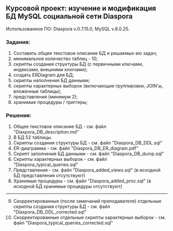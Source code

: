 
## Курсовой проект: изучение и модификация БД MySQL социальной сети Diaspora

Использованное ПО: Diaspora v.0.7.15.0, MySQL v.8.0.25.


### Задания:

1. Составить общее текстовое описание БД и решаемых ею задач;
2. минимальное количество таблиц - 10;
3. скрипты создания структуры БД (с первичными ключами, индексами, внешними ключами);
4. создать ERDiagram для БД;
5. скрипты наполнения БД данными;
6. скрипты характерных выборок (включающие группировки, JOIN'ы, вложенные
таблицы);
7. представления (минимум 2);
8. хранимые процедуры / триггеры;


### Решения:

 1. Общее текстовое описание БД - см. файл "Diaspora_DB_description.md"
 2. В БД 52 таблицы.
 3. Скрипты создания структуры БД - см. файл "Diaspora_DB_DDL.sql"
 4. ER-диаграмма - см. файл "Diaspora_DB_ER_diagram.pdf"
 5. Скрипт заполнения БД данными - см. файл "Diaspora_DB_dump.sql"
 6. Скрипты характерных выборок - см. файл "Diaspora_typical_queries.sql"
 7. Представления - см. файл "Diaspora_added_views.sql" (в исходной БД представления отсутствуют)
 8. Хранимые процедуры - см. файл "Diaspora_added_proc.sql" (в исходной БД хранимые процедуры отсутствуют)
 
---
 9. Скорректированные (после замечаний преподавателя) отдельные скрипты создания структуры БД - см. файл "Diaspora_DB_DDL_corrected.sql"
 10. Скорректированные отдельные скрипты характерных выборок - см. файл "Diaspora_typical_queries_corrected.sql"
